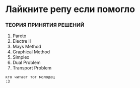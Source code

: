 # Лайкните репу если помогло
### ТЕОРИЯ ПРИНЯТИЯ РЕШЕНИЙ
1. Pareto
2. Electre II
3. Mays Method
4. Graphical Method
5. Simplex
6. Dual Problem
7. Transport Problem
```
кто читает тот молодец
:3
```
